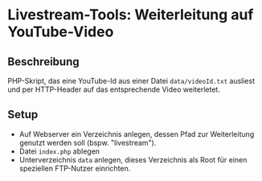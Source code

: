 # Livestream-Tools: Weiterleitung auf YouTube-Video

## Beschreibung

PHP-Skript, das eine YouTube-Id aus einer Datei `data/videoId.txt` ausliest und per HTTP-Header auf das entsprechende Video weiterletet.

## Setup

- Auf Webserver ein Verzeichnis anlegen, dessen Pfad zur Weiterleitung genutzt werden soll (bspw. "livestream").
- Datei `index.php` ablegen
- Unterverzeichnis `data` anlegen, dieses Verzeichnis als Root für einen speziellen FTP-Nutzer einrichten.
